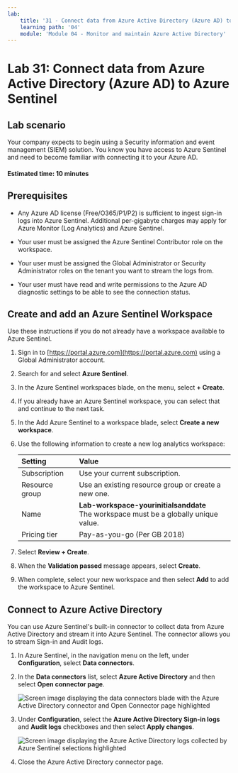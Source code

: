 ```yaml
---
lab:
    title: '31 - Connect data from Azure Active Directory (Azure AD) to Azure Sentinel'
    learning path: '04'
    module: 'Module 04 - Monitor and maintain Azure Active Directory'
---
```


# Lab 31: Connect data from Azure Active Directory (Azure AD) to Azure Sentinel

## Lab scenario

Your company expects to begin using a Security information and event management (SIEM) solution. You know you have access to Azure Sentinel and need to become familiar with connecting it to your Azure AD.

#### Estimated time: 10 minutes

## Prerequisites

- Any Azure AD license (Free/O365/P1/P2) is sufficient to ingest sign-in logs into Azure Sentinel. Additional per-gigabyte charges may apply for Azure Monitor (Log Analytics) and Azure Sentinel.

- Your user must be assigned the Azure Sentinel Contributor role on the workspace.

- Your user must be assigned the Global Administrator or Security Administrator roles on the tenant you want to stream the logs from.

- Your user must have read and write permissions to the Azure AD diagnostic settings to be able to see the connection status.

## Create and add an Azure Sentinel Workspace

Use these instructions if you do not already have a workspace available to Azure Sentinel.

1. Sign in to [https://portal.azure.com](https://portal.azure.com) using a Global Administrator account.

2. Search for and select **Azure Sentinel**.

3. In the Azure Sentinel workspaces blade, on the menu, select **+ Create**.

4. If you already have an Azure Sentinel workspace, you can select that and continue to the next task.

5. In the Add Azure Sentinel to a workspace blade, select **Create a new workspace**.

6. Use the following information to create a new log analytics workspace:

    | Setting| Value|
    | :--- | :--- |
    | Subscription| Use your current subscription.|
    | Resource group| Use an existing resource group or create a new one.|
    | Name| **Lab-workspace-yourinitialsanddate**</br>The workspace must be a globally unique value.|
    | Pricing tier| Pay-as-you-go (Per GB 2018) |

7. Select **Review + Create**.
8. When the **Validation passed** message appears, select **Create**.

9. When complete, select your new workspace and then select **Add** to add the workspace to Azure Sentinel.

## Connect to Azure Active Directory

You can use Azure Sentinel's built-in connector to collect data from Azure Active Directory and stream it into Azure Sentinel. The connector allows you to stream Sign-in and Audit logs.

1. In Azure Sentinel, in the navigation menu on the left, under **Configuration**, select **Data connectors**.

1. In the **Data connectors** list, select **Azure Active Directory** and then select **Open connector page**.

    ![Screen image displaying the data connectors blade with the Azure Active Directory connector and Open Connector page highlighted](./media/lp4-mod4-sentinel-add-aad-connector.png)

1. Under **Configuration**, select the **Azure Active Directory Sign-in logs** and **Audit logs** checkboxes and then select **Apply changes**.

    ![Screen image displaying the Azure Active Directory logs collected by Azure Sentinel selections highlighted](./media/lp4-mod4-sentinel-config-aad-connector.png)

1. Close the Azure Active Directory connector page.
